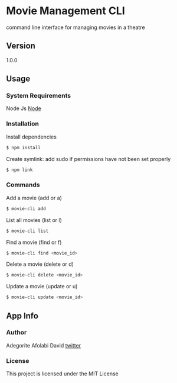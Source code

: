 # Movie Management CLI

command line interface for managing movies in a theatre

## Version

1.0.0

## Usage

### System Requirements

Node Js [Node]("https://nodejs.org/en/", "Download Node")

### Installation

Install dependencies

```bash
$ npm install
```

Create symlink:
add sudo if permissions have not been set properly

```bash
$ npm link
```

### Commands

Add a movie (add or a)

```bash
$ movie-cli add
```

List all movies (list or l)

```bash
$ movie-cli list
```

Find a movie (find or f)

```bash
$ movie-cli find <movie_id>
```

Delete a movie (delete or d)

```bash
$ movie-cli delete <movie_id>
```

Update a movie (update or u)

```bash
$ movie-cli update <movie_id>
```

## App Info

### Author

Adegorite Afolabi David [twitter](https://twitter.com/story_of_afro, "story of afro")

### License

This project is licensed under the MIT License

